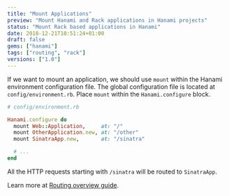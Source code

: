 ```yaml
---
title: "Mount Applications"
preview: "Mount Hanami and Rack applications in Hanami projects"
status: "Mount Rack based applications in Hanami"
date: 2018-12-21T10:51:24+01:00
draft: false
gems: ["hanami"]
tags: ["routing", "rack"]
versions: ["1.0"]
---
```


If we want to mount an application, we should use `mount` within the Hanami environment configuration file.
The global configuration file is located at `config/environment.rb`.
Place `mount` within the `Hanami.configure` block.

```ruby
# config/environment.rb

Hanami.configure do
  mount Web::Application,     at: "/"
  mount OtherApplication.new, at: "/other"
  mount SinatraApp.new,       at: "/sinatra"

  # ...
end
```

All the HTTP requests starting with `/sinatra` will be routed to `SinatraApp`.

Learn more at [Routing overview guide](https://guides.hanamirb.org/routing/overview/#rack).
